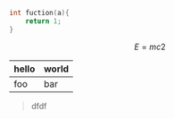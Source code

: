 
```c
int fuction(a){
    return 1;
}
```

$$E= mc2$$


hello | world
------|------
foo   | bar



> dfdf

